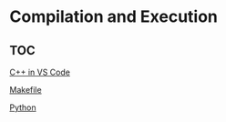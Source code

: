 # Compilation and Execution

## TOC

[C++ in VS Code](cppVSCode.md)

[Makefile](Makefile.md)

[Python](python.md)
